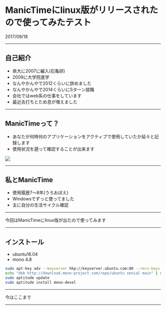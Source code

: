 # ManicTimeにlinux版がリリースされたので使ってみたテスト  

2017/09/18  

---

## 自己紹介  
* 県大に2007に編入(石亀研)  
* 2009に大学院進学  
* なんやかんやで2012くらいに辞めました  
* なんやかんやで2014くらいにSターン就職  
* 会社ではweb系の仕事をしています  
* 最近舌打ちとため息が増えました  

---

## ManicTimeって？  
* あなたが何時何のアプリケーションをアクティブで使用していたか延々と記録します  
* 使用状況を遡って確認することが出来ます  

![](https://github.com/kusuke82/ioc16_1/images/ManicTime-Client.png)  

---

## 私とManicTime  
* 使用履歴7〜8年(うろおぼえ)  
* Windowsでずっと使ってました  
* 主に自分の生活サイクル確認  

---

今回はManicTimeにlinux版が出たので使ってみます  

---

## インストール  
* ubuntu16.04  
* mono 4.8  

```sh
sudo apt-key adv --keyserver hkp://keyserver.ubuntu.com:80 --recv-keys 3FA7E0328081BFF6A14DA29AA6A19B38D3D831EF
echo "deb http://download.mono-project.com/repo/ubuntu xenial main" | sudo tee /etc/apt/sources.list.d/mono-official.list
sudo aptitude update
sudo aptitude install mono-devel
```

---

今はここまで  


---










